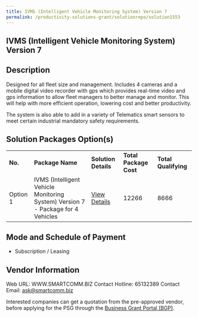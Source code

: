 ```yaml
---
title: IVMS (Intelligent Vehicle Monitoring System) Version 7
permalink: /productivity-solutions-grant/solutionrepo/solution1553
---
```


## IVMS (Intelligent Vehicle Monitoring System) Version 7

## Description

Designed for all fleet size and management. 
Includes 4 cameras and a mobile digital video recorder with gps which provides real-time video and gps information to allow fleet managers to better manage and monitor. This will help with more efficient operation, lowering cost and better productivity.   

The system is also able to add in a variety of Telematics smart sensors to meet certain industrial mandatory safety requirements.

## Solution Packages Option(s)

<table>
<tr>
<td><b>No.</b></td>
<td><b>Package Name</b></td>
<td><b>Solution Details</b></td>
<td><b>Total Package Cost</b></td>
<td><b>Total Qualifying</b></td>
</tr>
<tr>
<td>Option 1</td>
<td>IVMS (Intelligent Vehicle Monitoring System) Version 7 - Package for 4 Vehicles</td>
<td><a href='https://www.gobusiness.gov.sg/images/psg/Desensitised_Smartcomms_20200410_Annex_3_Part_2.pdf'>View Details</a></td>
<td>12266</td>
<td>8666</td>
</tr>
</table>

## Mode and Schedule of Payment

 - Subscription / Leasing

## Vendor Information

 Web URL: WWW.SMARTCOMM.BIZ 
Contact Hotline: 65132389 
Contact Email: ask@smartcomm.biz 


Interested companies can get a quotation from the pre-approved vendor, before applying for the PSG through the <a href='https://www.businessgrants.gov.sg/'>Business Grant Portal (BGP)</a>.

<script src="/jquery/resize-tables.js"></script>
